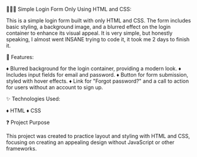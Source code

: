 👩🏼‍💻 Simple Login Form Only Using HTML and CSS:

This is a simple login form built with only HTML and CSS. The form includes basic styling, a background image, and a blurred effect on the login container to enhance its visual appeal.
It is very simple, but honestly speaking, I almost went INSANE trying to code it, it took me 2 days to finish it.

🚀 Features:

♦️ Blurred background for the login container, providing a modern look.
♦️ Includes input fields for email and password.
♦️ Button for form submission, styled with hover effects.
♦️ Link for "Forgot password?" and a call to action for users without an account to sign up.

✨ Technologies Used:

♦️ HTML
♦️ CSS

❓ Project Purpose

This project was created to practice layout and styling with HTML and CSS, focusing on creating an appealing design without JavaScript or other frameworks.

